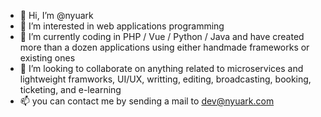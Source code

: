 - 👋 Hi, I’m @nyuark
- 👀 I’m interested in web applications programming
- 🌱 I’m currently coding in PHP / Vue / Python / Java and have created more than a dozen applications using either handmade frameworks or existing ones
- 💞️ I’m looking to collaborate on anything related to microservices and lightweight framworks, UI/UX, writting, editing, broadcasting, booking, ticketing, and e-learning 
- 📫 you can contact me by sending a mail to dev@nyuark.com
